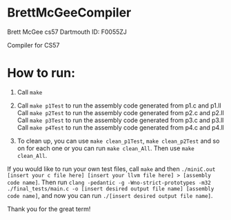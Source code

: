 # BrettMcGeeCompiler
Brett McGee
cs57
Dartmouth ID: F0055ZJ

Compiler for CS57

# How to run: 

1. Call `make`

2.  Call `make p1Test` to run the assembly code generated from p1.c and p1.ll
    Call `make p2Test` to run the assembly code generated from p2.c and p2.ll
    Call `make p3Test` to run the assembly code generated from p3.c and p3.ll
    Call `make p4Test` to run the assembly code generated from p4.c and p4.ll

3. To clean up, you can use `make clean_p1Test`, `make clean_p2Test` and so on for each one or you can run `make clean_All`. Then use `make clean_All`.

If you would like to run your own test files, call `make` and then `./miniC.out [insert your c file here] [insert your llvm file here] > [assembly code name]`. Then run `clang -pedantic -g -Wno-strict-prototypes -m32 ./final_tests/main.c -o [insert desired output file name] [assembly code name]`, and now you can run `./[insert desired output file name]`.

Thank you for the great term!

